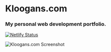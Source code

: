 # Kloogans.com

### My personal web development portfolio.

[![Netlify Status](https://api.netlify.com/api/v1/badges/6427a9ec-1c19-427e-b667-607380feef83/deploy-status)](https://app.netlify.com/sites/stunning-bonbon-943b9e/deploys)

![Kloogans.com Screenshot](<https://littlebuilds.s3.amazonaws.com/screenshot-rocks+(28).png>)
